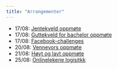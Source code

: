 ```yaml
---
title: "Arrangementer"
---
```


- 17/08: [Jentekveld oppmøte](/fadderukene/2018-/arrangementer/jentekveld/)  
- 17/08: [Guttekveld for bachelor oppmøte](/fadderukene/2018-/arrangementer/guttekveld/)  
- 17/08: [Facebook-challenges](/fadderukene/2018-/arrangementer/FB-challenges/)  
- 20/08: [Vennevors oppmøte](/fadderukene/2018-/arrangementer/vennevors/)  
- 21/08: [Høyt og lavt oppmøte](/fadderukene/2018-/arrangementer/hoytlavt/)  
- 25/08: [Onlinelekene logisitkk](/fadderukene/2018-/arrangementer/onlinelekene/)
